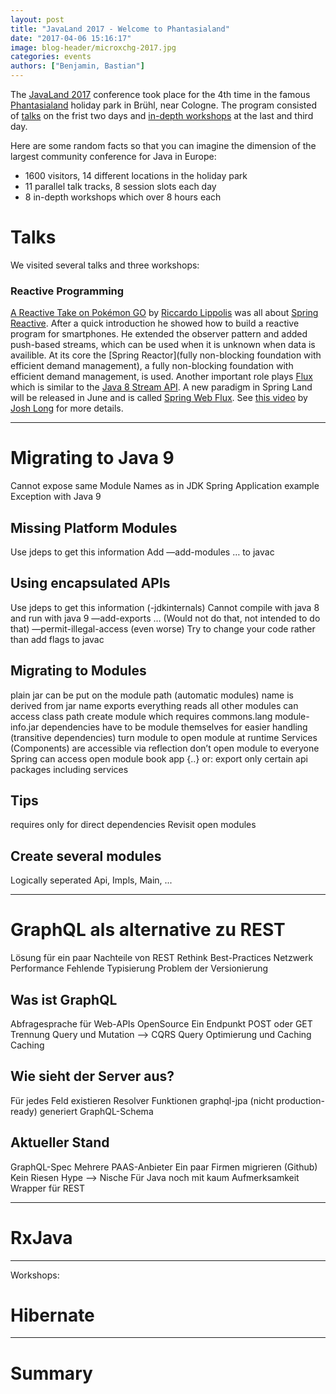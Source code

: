 ```yaml
---
layout: post
title: "JavaLand 2017 - Welcome to Phantasialand"
date: "2017-04-06 15:16:17"
image: blog-header/microxchg-2017.jpg
categories: events
authors: ["Benjamin, Bastian"]
---
```


The [JavaLand 2017](https://www.javaland.eu/en/javaland-2017/) conference took place for the 4th time in the famous [Phantasialand](http://www.phantasialand.de/en/) holiday park in Brühl, near Cologne. The program consisted of [talks](https://programm.javaland.eu/2017/schedule.html) on the frist two days and [in-depth workshops](https://www.javaland.eu/de/programm/schulungstag) at the last and third day.

Here are some random facts so that you can imagine the dimension of the largest community conference for Java in Europe:

- 1600 visitors, 14 different locations in the holiday park
- 11 parallel talk tracks, 8 session slots each day
- 8 in-depth workshops which over 8 hours each

# Talks

We visited several talks and three workshops:

### Reactive Programming

[A Reactive Take on Pokémon GO](https://programm.javaland.eu/2017/talk.html#talk?talkId=529316) by [Riccardo Lippolis](https://www.linkedin.com/in/rlippolis)
was all about [Spring Reactive](http://docs.spring.io/spring-framework/docs/5.0.0.M1/spring-framework-reference/html/web-reactive.html). After a quick introduction he showed how to build a reactive program for smartphones. He extended the observer pattern and added push-based streams, which can be used when it is unknown when data is availible. At its core the [Spring Reactor](fully non-blocking foundation with efficient demand management), a fully non-blocking foundation with efficient demand management, is used. Another important role plays [Flux](https://projectreactor.io/docs/core/release/api/reactor/core/publisher/Flux.html) which is similar to the [Java 8 Stream API](https://docs.oracle.com/javase/8/docs/api/java/util/stream/package-summary.html). A new paradigm in Spring Land will be released in June and is called [Spring Web Flux](https://spring.io/blog/2017/03/15/spring-tips-the-spring-web-flux-reactive-client). See [this video](https://www.youtube.com/watch?v=leZdgr-O4LE) by [Josh Long](https://twitter.com/starbuxman) for more details.

----

# Migrating to Java 9

Cannot expose same Module Names as in JDK
Spring Application example
Exception with Java 9


## Missing Platform Modules

Use jdeps to get this information
Add —add-modules … to javac

## Using encapsulated APIs

Use jdeps to get this information (-jdkinternals)
Cannot compile with java 8 and run with java 9
—add-exports … (Would not do that, not intended to do that)
—permit-illegal-access (even worse)
Try to change your code rather than add flags to javac

## Migrating to Modules

plain jar can be put on the module path (automatic modules)
name is derived from jar name
exports everything
reads all other modules
can access class path
create module which requires commons.lang
module-info.jar
dependencies have to be module themselves for easier handling (transitive dependencies)
turn module to open module
at runtime Services (Components) are accessible via reflection
don’t open module to everyone
Spring can access
open module book app {..}
or: export only certain api packages including services

## Tips

requires only for direct dependencies
Revisit open modules

## Create several modules

Logically seperated
Api, Impls, Main, ...

----

# GraphQL als alternative zu REST

Lösung für ein paar Nachteile von REST
Rethink Best-Practices
Netzwerk Performance
Fehlende Typisierung
Problem der Versionierung

## Was ist GraphQL

Abfragesprache für Web-APIs
OpenSource
Ein Endpunkt
POST oder GET
Trennung Query und Mutation —> CQRS
Query Optimierung und Caching
Caching

## Wie sieht der Server aus?

Für jedes Feld existieren Resolver Funktionen
graphql-jpa (nicht production-ready)
generiert GraphQL-Schema

## Aktueller Stand

GraphQL-Spec
Mehrere PAAS-Anbieter
Ein paar Firmen migrieren (Github)
Kein Riesen Hype —> Nische
Für Java noch mit kaum Aufmerksamkeit
Wrapper für REST


----

# RxJava



---

Workshops:

# Hibernate





---


# Summary
